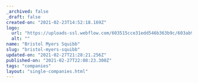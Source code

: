 ```yaml
---
_archived: false
_draft: false
created-on: "2021-02-23T14:52:18.169Z"
logo:
  url: "https://uploads-ssl.webflow.com/603515cce31edd546b363b9c/603ab973dce047023735f689_bristolmyerssquibb.png"
  alt: ""
name: "Bristol Myers Squibb"
slug: "bristol-myers-squibb"
updated-on: "2021-02-27T21:28:21.256Z"
published-on: "2021-02-27T22:08:23.300Z"
tags: "companies"
layout: "single-companies.html"
---
```



